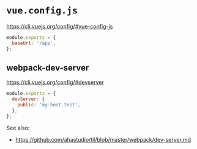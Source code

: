 # `vue.config.js`

<https://cli.vuejs.org/config/#vue-config-js>

```js
module.exports = {
  baseUrl: '/app',
};
```

## webpack-dev-server

<https://cli.vuejs.org/config/#devserver>

```js
module.exports = {
  devServer: {
    public: 'my-host.test',
  },
};
```

See also:
- <https://github.com/ahastudio/til/blob/master/webpack/dev-server.md>
